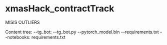 # xmasHack_contractTrack
MISIS OUTLIERS


Content tree:
--tg_bot:
  --tg_bot.py
  --pytorch_model.bin
  --requirements.txt
--notebooks:
  requirements.txt
    
